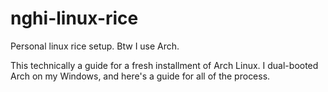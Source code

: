 # nghi-linux-rice

Personal linux rice setup. Btw I use Arch.

This technically a guide for a fresh installment of Arch Linux. I dual-booted Arch on my Windows, and here's a guide for all of the process.
